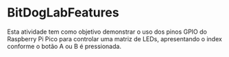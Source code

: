 # BitDogLabFeatures

Esta atividade tem como objetivo demonstrar o uso dos pinos GPIO do Raspberry Pi Pico para controlar uma matriz de LEDs, apresentando o index conforme o botão A ou B é pressionada.